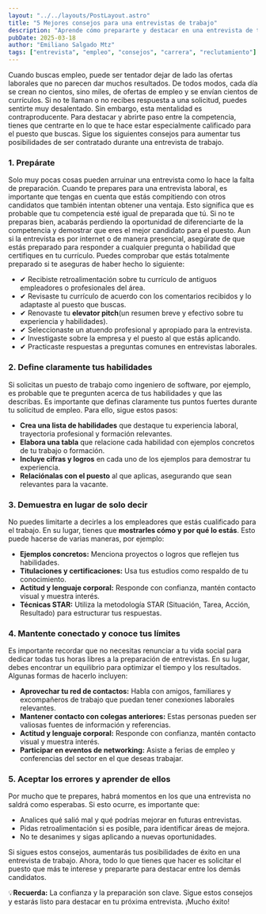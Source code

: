 ```yaml
---
layout: "../../layouts/PostLayout.astro"
title: "5 Mejores consejos para una entrevistas de trabajo"
description: "Aprende cómo prepararte y destacar en una entrevista de trabajo."
pubDate: 2025-03-18
author: "Emiliano Salgado Mtz"
tags: ["entrevista", "empleo", "consejos", "carrera", "reclutamiento"]
---
```

Cuando buscas empleo, puede ser tentador dejar de lado las ofertas laborales que no parecen dar muchos resultados. De todos modos, cada día se crean no cientos, sino miles, de ofertas de empleo y se envían cientos de currículos.
Si no te llaman o no recibes respuesta a una solicitud, puedes sentirte muy desalentado. Sin embargo, esta mentalidad es contraproducente.
Para destacar y abrirte paso entre la competencia, tienes que centrarte en lo que te hace estar especialmente calificado para el puesto que buscas.
Sigue los siguientes consejos para aumentar tus posibilidades de ser contratado durante una entrevista de trabajo.

<h3 class="mt-3 text-xl text-indigo-600 font-medium">1. Prepárate</h3>
Solo muy pocas cosas pueden arruinar una entrevista como lo hace la falta de preparación.
Cuando te prepares para una entrevista laboral, es importante que tengas en cuenta que estás compitiendo con otros candidatos que también intentan obtener una ventaja. Esto significa que es probable que tu competencia esté igual de preparada que tú.
Si no te preparas bien, acabarás perdiendo la oportunidad de diferenciarte de la competencia y demostrar que eres el mejor candidato para el puesto.
Aun si la entrevista es por internet o de manera presencial, asegúrate de que estás preparado para responder a cualquier pregunta o habilidad que certifiques en tu currículo.
Puedes comprobar que estás totalmente preparado si te aseguras de haber hecho lo siguiente:
<ul class="pl-5 my-4 space-y-2 text-gray-700 text-left">
    <li><span class="text-green-700">✔</span> Recibiste retroalimentación sobre tu currículo de antiguos empleadores o profesionales del área.</li>
    <li><span class="text-green-700">✔</span> Revisaste tu currículo de acuerdo con los comentarios recibidos y lo adaptaste al puesto que buscas.</li>
    <li><span class="text-green-700">✔</span> Renovaste tu <strong>elevator pitch</strong>(un resumen breve y efectivo sobre tu experiencia y habilidades).</li>
    <li><span class="text-green-700">✔</span> Seleccionaste un atuendo profesional y apropiado para la entrevista.</li>
    <li><span class="text-green-700">✔</span> Investigaste sobre la empresa y el puesto al que estás aplicando.</li>
    <li><span class="text-green-700">✔</span> Practicaste respuestas a preguntas comunes en entrevistas laborales.</li>
</ul>

<h3 class="mt-3 text-xl text-indigo-600 font-medium">2. Define claramente tus habilidades</h3>
Si solicitas un puesto de trabajo como ingeniero de software, por ejemplo, es probable que te pregunten acerca de tus habilidades y que las describas.
Es importante que definas claramente tus puntos fuertes durante tu solicitud de empleo. Para ello, sigue estos pasos:
  <ul class="list-disc pl-5 my-4 space-y-2 text-gray-700 text-left">
    <li><strong>Crea una lista de habilidades</strong> que destaque tu experiencia laboral, trayectoria profesional y formación relevantes.</li>
    <li><strong>Elabora una tabla</strong> que relacione cada habilidad con ejemplos concretos de tu trabajo o formación.</li>
    <li><strong>Incluye cifras y logros</strong> en cada uno de los ejemplos para demostrar tu experiencia.</li>
    <li><strong>Relaciónalas con el puesto</strong> al que aplicas, asegurando que sean relevantes para la vacante.</li>
  </ul>

<h3 class="mt-3 text-xl text-indigo-600 font-medium">3. Demuestra en lugar de solo decir</h3>

No puedes limitarte a decirles a los empleadores que estás cualificado para el trabajo. En su lugar, tienes que **mostrarles cómo y por qué lo estás**.
Esto puede hacerse de varias maneras, por ejemplo:
  <ul class="list-disc pl-5 my-4 space-y-2 text-gray-700 text-left">
    <li><strong>Ejemplos concretos:</strong> Menciona proyectos o logros que reflejen tus habilidades.</li>
    <li><strong>Titulaciones y certificaciones:</strong> Usa tus estudios como respaldo de tu conocimiento.</li>
    <li><strong>Actitud y lenguaje corporal:</strong> Responde con confianza, mantén contacto visual y muestra interés.</li>
    <li><strong>Técnicas STAR:</strong> Utiliza la metodología STAR (Situación, Tarea, Acción, Resultado) para estructurar tus respuestas.</li>
  </ul>

<h3 class="mt-3 text-xl text-indigo-600 font-medium">4. Mantente conectado y conoce tus límites</h3>
Es importante recordar que no necesitas renunciar a tu vida social para dedicar todas tus horas libres a la preparación de entrevistas. En su lugar, debes encontrar un equilibrio para optimizar el tiempo y los resultados.
Algunas formas de hacerlo incluyen:
  <ul class="list-disc pl-5 my-4 space-y-2 text-gray-700 text-left">
    <li><strong>Aprovechar tu red de contactos:</strong> Habla con amigos, familiares y excompañeros de trabajo que puedan tener conexiones laborales relevantes.</li>
    <li><strong>Mantener contacto con colegas anteriores:</strong> Estas personas pueden ser valiosas fuentes de información y referencias.</li>
    <li><strong>Actitud y lenguaje corporal:</strong> Responde con confianza, mantén contacto visual y muestra interés.</li>
    <li><strong>Participar en eventos de networking:</strong> Asiste a ferias de empleo y conferencias del sector en el que deseas trabajar.</li>
  </ul>

<h3 class="mt-3 text-xl text-indigo-600 font-medium">5. Aceptar los errores y aprender de ellos</h3>
Por mucho que te prepares, habrá momentos en los que una entrevista no saldrá como esperabas. Si esto ocurre, es importante que:
  <ul class="list-disc pl-5 my-4 space-y-2 text-gray-700 text-left">
    <li>Analices qué salió mal y qué podrías mejorar en futuras entrevistas.</li>
    <li>Pidas retroalimentación si es posible, para identificar áreas de mejora.</li>
    <li>No te desanimes y sigas aplicando a nuevas oportunidades.</li>
  </ul>
Si sigues estos consejos, aumentarás tus posibilidades de éxito en una entrevista de trabajo. Ahora, todo lo que tienes que hacer es solicitar el puesto que más te interese y prepararte para destacar entre los demás candidatos.

💡**Recuerda:** La confianza y la preparación son clave. Sigue estos consejos y estarás listo para destacar en tu próxima entrevista. ¡Mucho éxito!